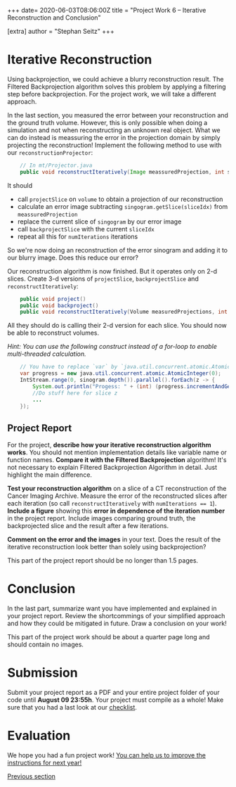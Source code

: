 +++
date= 2020-06-03T08:06:00Z
title = "Project Work 6 – Iterative Reconstruction and Conclusion"

[extra]
author = "Stephan Seitz"
+++

# Iterative Reconstruction

Using backprojection, we could achieve a blurry reconstruction result.
The Filtered Backprojection algorithm solves this problem by applying a filtering step before backprojection.
For the project work, we will take a different approach.

In the last section, you measured the error between your reconstruction and the ground truth volume.
However, this is only possible when doing a simulation and not when reconstructing an unknown real object.
What we can do instead is meassuring the error in the projection domain by simply projecting the reconstruction!
Implement the following method to use with our `reconstructionProjector`:

```java
    // In mt/Projector.java
    public void reconstructIteratively(Image meassuredProjection, int sliceIdx, int numIterations)
```

It should
- call `projectSlice` on `volume` to obtain a projection of our reconstruction
- calculate an error image subtracting `singogram.getSlice(sliceIdx)` from `meassuredProjection`
- replace the current slice of `singogram` by our error image
- call `backprojectSlice` with the current `sliceIdx`
- repeat all this for `numIterations` iterations

So we're now doing an reconstruction of the error sinogram and adding it to our blurry image.
Does this reduce our error?

Our reconstruction algorithm is now finished. But it operates only on 2-d slices.
Create 3-d versions of `projectSlice`, `backprojectSlice` and `reconstructIteratively`:
```java
    public void project()
    public void backproject()
    public void reconstructIteratively(Volume measuredProjections, int numIterations)
```
All they should do is calling their 2-d version for each slice.
You should now be able to reconstruct volumes.

*Hint: You can use the following construct instead of a for-loop to enable multi-threaded calculation.*

```java
    // You have to replace `var` by `java.util.concurrent.atomic.AtomicInteger` when using Java 1.8
    var progress = new java.util.concurrent.atomic.AtomicInteger(0);
    IntStream.range(0, sinogram.depth()).parallel().forEach(z -> {
        System.out.println("Progess: " + (int) (progress.incrementAndGet() * 100.0 / (double) sinogram.depth()) + " %");
        //Do stuff here for slice z
        ...
    });
```

## Project Report

For the project, **describe how your iterative reconstruction algorithm works**. You should not mention implementation details
like variable name or function names. **Compare it with the Filtered Backprojection** algorithm! It's not necessary to explain 
Filtered Backprojection Algorithm in detail. Just highlight the main difference.

**Test your reconstruction algorithm** on a slice of a CT reconstruction of the Cancer Imaging Archive.
Measure the error of the reconstructed slices after each iteration (so call `reconstructIteratively` with `numIterations == 1`).
**Include a figure** showing this **error in dependence of the iteration number** in the project report.
Include images comparing ground truth, the backprojected slice and the result after a few iterations.

**Comment on the error and the images** in your text.
Does the result of the iterative reconstruction look better than solely using backprojection?

This part of the project report should be no longer than 1.5 pages.

# Conclusion

In the last part, summarize want you have implemented and explained in your project report.
Review the shortcommings of your simplified approach and how they could be mitigated in future.
Draw a conclusion on your work!

This part of the project work should be about a quarter page long and should contain no images.

# Submission

Submit your project report as a PDF and your entire project folder of your code until **August 09 23:55h**.
Your project must compile as a whole!
Make sure that you had a last look at our [checklist](../checklist).


# Evaluation

We hope you had a fun project work!
[You can help us to improve the instructions for next year!](https://forms.gle/EZZsFXz5QrgTAutu9)

[Previous section](../backprojection)
